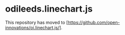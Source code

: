 # odileeds.linechart.js

This repository has moved to [https://github.com/open-innovations/oi.linechart.js/].
